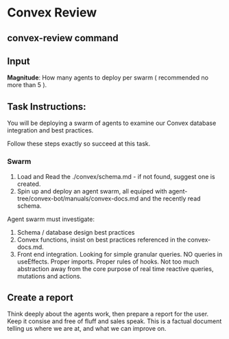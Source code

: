 # Convex Review

## convex-review command

## Input

**Magnitude**: How many agents to deploy per swarm ( recommended no more than 5 ).

## Task Instructions:

You will be deploying a swarm of agents to examine our Convex database integration and best practices.

Follow these steps exactly so succeed at this task.

### Swarm

1. Load and Read the ./convex/schema.md - if not found, suggest one is created.
2. Spin up and deploy an agent swarm, all equiped with agent-tree/convex-bot/manuals/convex-docs.md and the recently read schema. 

Agent swarm must investigate:

1. Schema / database design best practices
2. Convex functions, insist on best practices referenced in the convex-docs.md.
3. Front end integration. Looking for simple granular queries. NO queries in useEffects. Proper imports. Proper rules of hooks. Not too much abstraction away from the core purpose of real time reactive queries, mutations and actions.

## Create a report

Think deeply about the agents work, then prepare a report for the user. Keep it consise and free of fluff and sales speak. This is a factual document telling us where we are at, and what we can improve on.